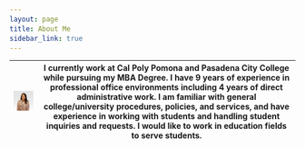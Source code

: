 ```yaml
---
layout: page
title: About Me
sidebar_link: true
---
```



<table>
<thead>
  <tr>
    <th><img src="assets/images/carrie_image.jpg" alt="Carrie" width="320px"></th>
    <th>I currently work at Cal Poly Pomona and Pasadena City College while pursuing my MBA Degree. I have 9 years of experience in professional office environments including 4 years of direct administrative work. I am familiar with general college/university procedures, policies, and services, and have experience in working with students and handling student inquiries and requests. I would like to work in education fields to serve students. </th>
  </tr>
</thead>
</table>